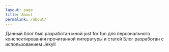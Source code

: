 ```yaml
---
layout: page
title: About
permalink: /about/
---
```


Данный блог был разработан мной just for fun для персонального конспектирования прочитанной литературы и статей
Блог разработан с использованием Jekyll
